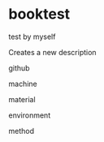 # booktest
test by myself

Creates a new description

github

machine 

material

environment

method
